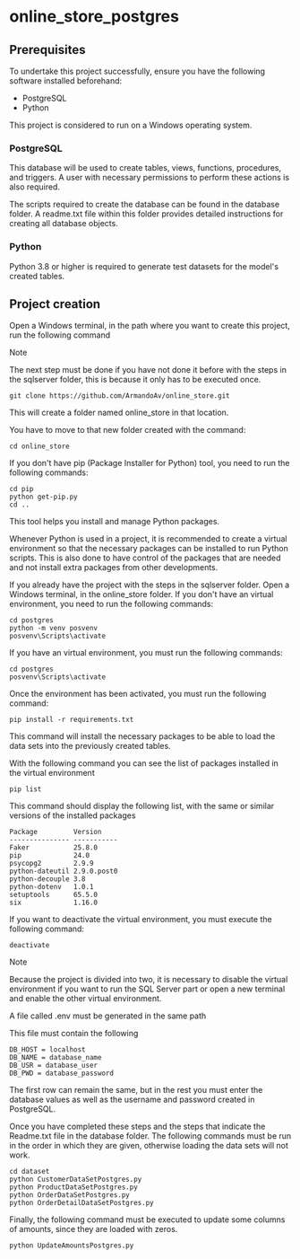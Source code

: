 # online_store_postgres

## Prerequisites

To undertake this project successfully, ensure you have the following software installed beforehand:

- PostgreSQL
- Python

This project is considered to run on a Windows operating system.

### PostgreSQL

This database will be used to create tables, views, functions, procedures, and triggers. A user with necessary permissions to perform these actions is also required.

The scripts required to create the database can be found in the database folder. A readme.txt file within this folder provides detailed instructions for creating all database objects.

### Python

Python 3.8 or higher is required to generate test datasets for the model's created tables.

## Project creation

Open a Windows terminal, in the path where you want to create this project, run the following command
> [!NOTE]
> The next step must be done if you have not done it before with the steps in the sqlserver folder, this is because it only has to be executed once.

```
git clone https://github.com/ArmandoAv/online_store.git
```

This will create a folder named online_store in that location.

You have to move to that new folder created with the command:

```
cd online_store
```

If you don't have pip (Package Installer for Python) tool, you need to run the following commands:

```
cd pip
python get-pip.py
cd ..
```

This tool helps you install and manage Python packages.

Whenever Python is used in a project, it is recommended to create a virtual environment so that the necessary packages can be installed to run Python scripts. This is also done to have control of the packages that are needed and not install extra packages from other developments.

If you already have the project with the steps in the sqlserver folder. Open a Windows terminal, in the online_store folder.
If you don't have an virtual environment, you need to run the following commands:

```
cd postgres
python -m venv posvenv
posvenv\Scripts\activate
```

If you have an virtual environment, you must run the following commands:

```
cd postgres
posvenv\Scripts\activate
```

Once the environment has been activated, you must run the following command:

```
pip install -r requirements.txt
```

This command will install the necessary packages to be able to load the data sets into the previously created tables.

With the following command you can see the list of packages installed in the virtual environment

```
pip list
```

This command should display the following list, with the same or similar versions of the installed packages

```
Package         Version
--------------- -----------
Faker           25.8.0
pip             24.0
psycopg2        2.9.9
python-dateutil 2.9.0.post0
python-decouple 3.8
python-dotenv   1.0.1
setuptools      65.5.0
six             1.16.0
```

If you want to deactivate the virtual environment, you must execute the following command:

```
deactivate
```

> [!NOTE]
> Because the project is divided into two, it is necessary to disable the virtual environment if you want to run the SQL Server part or open a new terminal and enable the other virtual environment.

A file called .env must be generated in the same path

This file must contain the following

```
DB_HOST = localhost
DB_NAME = database_name
DB_USR = database_user
DB_PWD = database_password
```

The first row can remain the same, but in the rest you must enter the database values ​​as well as the username and password created in PostgreSQL.

Once you have completed these steps and the steps that indicate the Readme.txt file in the database folder. The following commands must be run in the order in which they are given, otherwise loading the data sets will not work.

```
cd dataset
python CustomerDataSetPostgres.py
python ProductDataSetPostgres.py
python OrderDataSetPostgres.py
python OrderDetailDataSetPostgres.py
```

Finally, the following command must be executed to update some columns of amounts, since they are loaded with zeros.

```
python UpdateAmountsPostgres.py
```
